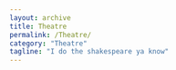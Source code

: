 ```yaml
---
layout: archive
title: Theatre
permalink: /Theatre/
category: "Theatre"
tagline: "I do the shakespeare ya know"
---
```

